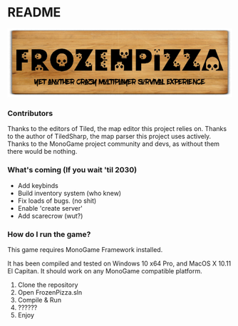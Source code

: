 # README #

![FP Logo](./FrozenPizza/Data/gfx/logo.png)

### Contributors ###

Thanks to the editors of Tiled, the map editor this project relies on.
Thanks to the author of TiledSharp, the map parser this project uses actively.
Thanks to the MonoGame project community and devs, as without them there would be nothing.

### What's coming (If you wait 'til 2030) ###
- Add keybinds
- Build inventory system (who knew)
- Fix loads of bugs. (no shit)
- Enable 'create server'
- Add scarecrow (wut?)

### How do I run the game? ###

This game requires MonoGame Framework installed.

It has been compiled and tested on Windows 10 x64 Pro, and MacOS X 10.11 El Capitan.
It should work on any MonoGame compatible platform. 

1. Clone the repository
2. Open FrozenPizza.sln
3. Compile & Run
4. ??????
5. Enjoy
